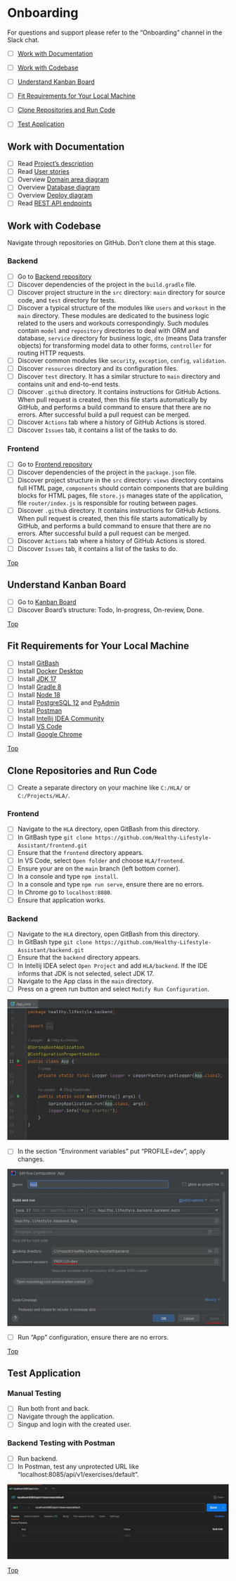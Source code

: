 # Onboarding

For questions and support please refer to the “Onboarding” channel in the Slack chat.

- [ ] [Work with Documentation](#work-with-documentation)
- [ ] [Work with Codebase](#work-with-codebase)
- [ ] [Understand Kanban Board](#understand-kanban-board)
- [ ] [Fit Requirements for Your Local Machine](#fit-requirements-for-your-local-machine)
- [ ] [Clone Repositories and Run Code](#clone-repositories-and-run-code)
- [ ] [Test Application](#test-application)


## Work with Documentation

- [ ] Read [Project’s description](https://github.com/Healthy-Lifestyle-Assistant/docs/blob/main/README.md)
- [ ] Read [User stories](https://github.com/Healthy-Lifestyle-Assistant/docs/tree/main/User-Stories)
- [ ] Overview [Domain area diagram](https://github.com/Healthy-Lifestyle-Assistant/docs/blob/main/Diagrams/Domain-Diagram.md)
- [ ] Overview [Database diagram](https://github.com/Healthy-Lifestyle-Assistant/docs/blob/main/Diagrams/Database-Diagram.md)
- [ ] Overview [Deploy diagram](https://github.com/Healthy-Lifestyle-Assistant/docs/blob/main/Diagrams/Deploy-Diagram.md)
- [ ] Read [REST API endpoints](https://github.com/Healthy-Lifestyle-Assistant/docs/tree/main/REST-API)

## Work with Codebase

Navigate through repositories on GitHub. Don’t clone them at this stage.

### Backend

- [ ] Go to [Backend repository](https://github.com/Healthy-Lifestyle-Assistant/backend) 
- [ ] Discover dependencies of the project in the `build.gradle` file.
- [ ] Discover project structure in the `src` directory: `main` directory for source code, and `test` directory for tests.
- [ ] Discover a typical structure of the modules like `users` and `workout` in the `main` directory. These modules are dedicated to the business logic related to the users and workouts correspondingly. Such modules contain `model` and `repository` directories to deal with ORM and database, `service` directory for business logic, `dto` (means Data transfer objects) for transforming model data to other forms, `controller` for routing HTTP requests.
- [ ] Discover common modules like `security`, `exception`, `config`, `validation`.
- [ ] Discover `resources` directory and its configuration files.
- [ ] Discover `test` directory. It has a similar structure to `main` directory and contains unit and end-to-end tests.
- [ ] Discover `.github` directory. It contains instructions for GitHub Actions. When pull request is created, then this file starts automatically by GitHub, and performs a build command to ensure that there are no errors. After successful build a pull request can be merged.
- [ ] Discover `Actions` tab where a history of GitHub Actions is stored.
- [ ] Discover `Issues` tab, it contains a list of the tasks to do.

### Frontend

- [ ] Go to [Frontend repository](https://github.com/Healthy-Lifestyle-Assistant/frontend)
- [ ] Discover dependencies of the project in the `package.json` file.
- [ ] Discover project structure in the `src` directory: `views` directory contains full HTML page, `components` should contain components that are building blocks for HTML pages, file `store.js` manages state of the application, file `router/index.js` is responsible for routing between pages.
- [ ] Discover `.github` directory. It contains instructions for GitHub Actions. When pull request is created, then this file starts automatically by GitHub, and performs a build command to ensure that there are no errors. After successful build a pull request can be merged.
- [ ] Discover `Actions` tab where a history of GitHub Actions is stored.
- [ ] Discover `Issues` tab, it contains a list of the tasks to do.

[Top](#onboarding)


## Understand Kanban Board
- [ ] Go to [Kanban Board](https://github.com/orgs/Healthy-Lifestyle-Assistant/projects/1)
- [ ] Discover Board’s structure: Todo, In-progress, On-review, Done.

[Top](#onboarding)


## Fit Requirements for Your Local Machine

- [ ] Install [GitBash](https://git-scm.com/downloads)
- [ ] Install [Docker Desktop](https://docs.docker.com/desktop/install/windows-install/)
- [ ] Install [JDK 17](https://www.oracle.com/java/technologies/javase/jdk17-archive-downloads.html) 
- [ ] Install [Gradle 8](https://docs.gradle.org/current/userguide/installation.html) 
- [ ] Install [Node 18](https://nodejs.org/en/download)
- [ ] Install [PostgreSQL 12](https://www.postgresql.org/download/) and [PgAdmin](https://www.pgadmin.org/download/)
- [ ] Install [Postman](https://www.postman.com/downloads/)
- [ ] Install [Intellij IDEA Community](https://www.jetbrains.com/idea/download)
- [ ] Install [VS Code](https://code.visualstudio.com/download)
- [ ] Install [Google Chrome](https://www.google.com/chrome/)

[Top](#onboarding)


## Clone Repositories and Run Code

- [ ] Create a separate directory on your machine like `C:/HLA/` or `C:/Projects/HLA/`.

### Frontend

- [ ] Navigate to the `HLA` directory, open GitBash from this directory.
- [ ] In GitBash type `git clone https://github.com/Healthy-Lifestyle-Assistant/frontend.git`
- [ ] Ensure that the `frontend` directory appears.
- [ ] In VS Code, select `Open folder` and choose `HLA/frontend`.
- [ ] Ensure your are on the `main` branch (left bottom corner).
- [ ] In a console and type `npm install`.
- [ ] In a console and type `npm run serve`, ensure there are no errors.
- [ ] In Chrome go to `localhost:8080`.
- [ ] Ensure that application works.

### Backend

- [ ] Navigate to the `HLA` directory, open GitBash from this directory.
- [ ] In GitBash type `git clone https://github.com/Healthy-Lifestyle-Assistant/backend.git`
- [ ] Ensure that the `backend` directory appears.
- [ ] In Intellij IDEA select `Open Project` and add `HLA/backend`. If the IDE informs that JDK is not selected, select JDK 17.
- [ ] Navigate to the App class in the `main` directory.
- [ ] Press on a green run button and select `Modify Run Configuration`.

![App Class](./img/app-class.JPG)

- [ ] In the section “Environment variables” put “PROFILE=dev”, apply changes.

![Run Configuration](./img/run-configuration.JPG)

- [ ] Run “App” configuration, ensure there are no errors.

[Top](#onboarding)


## Test Application

### Manual Testing

- [ ] Run both front and back.
- [ ] Navigate through the application.
- [ ] Singup and login with the created user.

### Backend Testing with Postman

- [ ] Run backend.
- [ ] In Postman, test any unprotected URL like “localhost:8085/api/v1/exercises/default”.

![Postman](./img/postman.JPG)

[Top](#onboarding)
